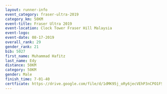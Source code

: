 ```yaml
---
layout: runner-info 
event_category: fraser-ultra-2019 
category_km: 50KM 
event-title: Fraser Ultra 2019 
event-location: Clock Tower Fraser Hill Malaysia 
event-logo: 
event-date: 08-17-2019 
overall_rank: 29
gender_rank: 21
bib: 5027
first_name: Muhammad Hafitz
last_name: Edy
distance: 50KM
category: 50KM
gender: Male
finish_time: 7-01-40
certficate: https-//drive.google.com/file/d/1dMK95j_oRy6jecVEhP3nCPO1FSop8Z2w/view?usp=sharing
---
```

